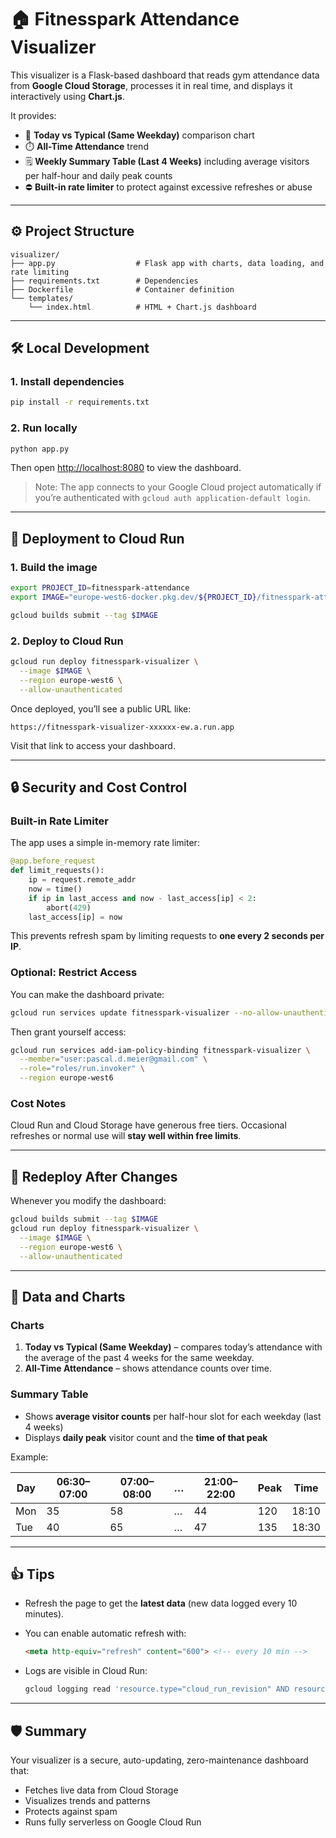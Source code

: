 # 🏠 Fitnesspark Attendance Visualizer

This visualizer is a Flask-based dashboard that reads gym attendance data from **Google Cloud Storage**, processes it in real time, and displays it interactively using **Chart.js**.

It provides:

* 🔢 **Today vs Typical (Same Weekday)** comparison chart
* ⏱️ **All-Time Attendance** trend
* 🗒️ **Weekly Summary Table (Last 4 Weeks)** including average visitors per half-hour and daily peak counts
* ⛔ **Built-in rate limiter** to protect against excessive refreshes or abuse

---

## ⚙️ Project Structure

```
visualizer/
├── app.py                  # Flask app with charts, data loading, and rate limiting
├── requirements.txt        # Dependencies
├── Dockerfile              # Container definition
└── templates/
    └── index.html          # HTML + Chart.js dashboard
```

---

## 🛠️ Local Development

### 1. Install dependencies

```bash
pip install -r requirements.txt
```

### 2. Run locally

```bash
python app.py
```

Then open [http://localhost:8080](http://localhost:8080) to view the dashboard.

> Note: The app connects to your Google Cloud project automatically if you’re authenticated with `gcloud auth application-default login`.

---

## 🚀 Deployment to Cloud Run

### 1. Build the image

```bash
export PROJECT_ID=fitnesspark-attendance
export IMAGE="europe-west6-docker.pkg.dev/${PROJECT_ID}/fitnesspark-attendance/visualizer:latest"

gcloud builds submit --tag $IMAGE
```

### 2. Deploy to Cloud Run

```bash
gcloud run deploy fitnesspark-visualizer \
  --image $IMAGE \
  --region europe-west6 \
  --allow-unauthenticated
```

Once deployed, you’ll see a public URL like:

```
https://fitnesspark-visualizer-xxxxxx-ew.a.run.app
```

Visit that link to access your dashboard.

---

## 🔒 Security and Cost Control

### Built-in Rate Limiter

The app uses a simple in-memory rate limiter:

```python
@app.before_request
def limit_requests():
    ip = request.remote_addr
    now = time()
    if ip in last_access and now - last_access[ip] < 2:
        abort(429)
    last_access[ip] = now
```

This prevents refresh spam by limiting requests to **one every 2 seconds per IP**.

### Optional: Restrict Access

You can make the dashboard private:

```bash
gcloud run services update fitnesspark-visualizer --no-allow-unauthenticated
```

Then grant yourself access:

```bash
gcloud run services add-iam-policy-binding fitnesspark-visualizer \
  --member="user:pascal.d.meier@gmail.com" \
  --role="roles/run.invoker" \
  --region europe-west6
```

### Cost Notes

Cloud Run and Cloud Storage have generous free tiers. Occasional refreshes or normal use will **stay well within free limits**.

---

## 🔄 Redeploy After Changes

Whenever you modify the dashboard:

```bash
gcloud builds submit --tag $IMAGE
gcloud run deploy fitnesspark-visualizer \
  --image $IMAGE \
  --region europe-west6 \
  --allow-unauthenticated
```

---

## 🔢 Data and Charts

### Charts

1. **Today vs Typical (Same Weekday)** – compares today’s attendance with the average of the past 4 weeks for the same weekday.
2. **All-Time Attendance** – shows attendance counts over time.

### Summary Table

* Shows **average visitor counts** per half-hour slot for each weekday (last 4 weeks)
* Displays **daily peak** visitor count and the **time of that peak**

Example:

| Day | 06:30–07:00 | 07:00–08:00 | … | 21:00–22:00 | Peak | Time  |
| --- | ----------- | ----------- | - | ----------- | ---- | ----- |
| Mon | 35          | 58          | … | 44          | 120  | 18:10 |
| Tue | 40          | 65          | … | 47          | 135  | 18:30 |

---

## 👍 Tips

* Refresh the page to get the **latest data** (new data logged every 10 minutes).
* You can enable automatic refresh with:

  ```html
  <meta http-equiv="refresh" content="600"> <!-- every 10 min -->
  ```
* Logs are visible in Cloud Run:

  ```bash
  gcloud logging read 'resource.type="cloud_run_revision" AND resource.labels.service_name="fitnesspark-visualizer"' --limit 50
  ```

---

## 🛡️ Summary

Your visualizer is a secure, auto-updating, zero-maintenance dashboard that:

* Fetches live data from Cloud Storage
* Visualizes trends and patterns
* Protects against spam
* Runs fully serverless on Google Cloud Run
